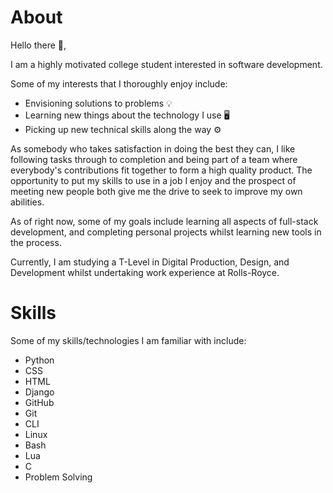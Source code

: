 # About

Hello there 👋,

I am a highly motivated college student interested in software development.

Some of my interests that I thoroughly enjoy include:

- Envisioning solutions to problems 💡
- Learning new things about the technology I use 🖥️
- Picking up new technical skills along the way ⚙️

As somebody who takes satisfaction in doing the best they can, I like following tasks through to completion and being part of a team where everybody's contributions fit together to form a high quality product. The opportunity to put my skills to use in a job I enjoy and the prospect of meeting new people both give me the drive to seek to improve my own abilities.

As of right now, some of my goals include learning all aspects of full-stack development, and completing personal projects whilst learning new tools in the process.

Currently, I am studying a T-Level in Digital Production, Design, and Development whilst undertaking work experience at Rolls-Royce.

# Skills

Some of my skills/technologies I am familiar with include:

- Python
- CSS
- HTML
- Django
- GitHub
- Git
- CLI
- Linux
- Bash
- Lua
- C
- Problem Solving

